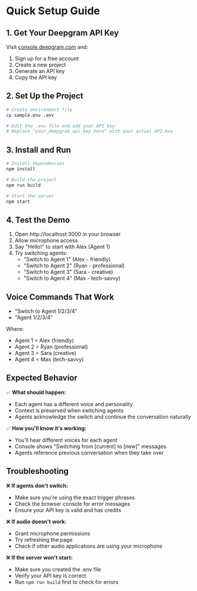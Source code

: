 # Quick Setup Guide

## 1. Get Your Deepgram API Key

Visit [console.deepgram.com](https://console.deepgram.com) and:
1. Sign up for a free account
2. Create a new project 
3. Generate an API key
4. Copy the API key

## 2. Set Up the Project

```bash
# Create environment file
cp sample.env .env

# Edit the .env file and add your API key
# Replace "your_deepgram_api_key_here" with your actual API key
```

## 3. Install and Run

```bash
# Install dependencies
npm install

# Build the project
npm run build

# Start the server
npm start
```

## 4. Test the Demo

1. Open http://localhost:3000 in your browser
2. Allow microphone access
3. Say "Hello!" to start with Alex (Agent 1) 
4. Try switching agents:
   - "Switch to Agent 1" (Alex - friendly)
   - "Switch to Agent 2" (Ryan - professional)
   - "Switch to Agent 3" (Sara - creative)
   - "Switch to Agent 4" (Max - tech-savvy)

## Voice Commands That Work

- "Switch to Agent 1/2/3/4"
- "Agent 1/2/3/4"

Where:
- Agent 1 = Alex (friendly)
- Agent 2 = Ryan (professional) 
- Agent 3 = Sara (creative)
- Agent 4 = Max (tech-savvy)

## Expected Behavior

✅ **What should happen:**
- Each agent has a different voice and personality
- Context is preserved when switching agents
- Agents acknowledge the switch and continue the conversation naturally

✅ **How you'll know it's working:**
- You'll hear different voices for each agent
- Console shows "Switching from [current] to [new]" messages
- Agents reference previous conversation when they take over

## Troubleshooting

❌ **If agents don't switch:**
- Make sure you're using the exact trigger phrases
- Check the browser console for error messages
- Ensure your API key is valid and has credits

❌ **If audio doesn't work:**
- Grant microphone permissions
- Try refreshing the page
- Check if other audio applications are using your microphone

❌ **If the server won't start:**
- Make sure you created the .env file
- Verify your API key is correct
- Run `npm run build` first to check for errors 